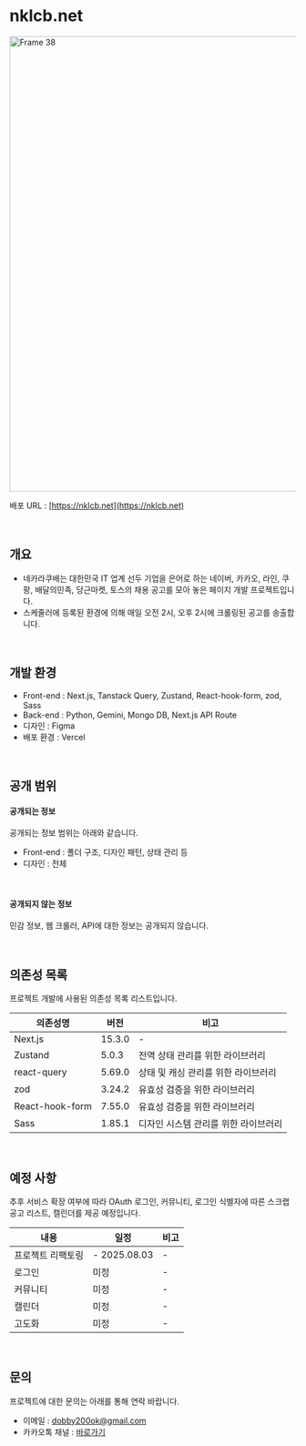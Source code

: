 # nklcb.net

<img width="800" alt="Frame 38" src="https://github.com/user-attachments/assets/9b8534e1-40e9-44e6-9075-543a986a3e7d" />

배포 URL : [https://nklcb.net](https://nklcb.net)

<br />

## 개요

- 네카라쿠배는 대한민국 IT 업계 선두 기업을 은어로 하는 네이버, 카카오, 라인, 쿠팡, 배달의민족, 당근마켓, 토스의 채용 공고를 모아 놓은 페이지 개발 프로젝트입니다. 
- 스케줄러에 등록된 환경에 의해 매일 오전 2시, 오후 2시에 크롤링된 공고를 송출합니다.

<br />

## 개발 환경

- Front-end : Next.js, Tanstack Query, Zustand, React-hook-form, zod, Sass
- Back-end : Python, Gemini, Mongo DB, Next.js API Route
- 디자인 : Figma
- 배포 환경 : Vercel


<br />

## 공개 범위

#### 공개되는 정보

공개되는 정보 범위는 아래와 같습니다.

- Front-end : 폴더 구조, 디자인 패턴, 상태 관리 등
- 디자인 : 전체

<br />

#### 공개되지 않는 정보

민감 정보, 웹 크롤러, API에 대한 정보는 공개되지 않습니다.

<br />

## 의존성 목록

프로젝트 개발에 사용된 의존성 목록 리스트입니다.

| 의존성명 | 버전 | 비고 |
| --- | --- | --- |
| Next.js | 15.3.0 | - |
| Zustand | 5.0.3 | 전역 상태 관리를 위한 라이브러리 |
| react-query | 5.69.0 | 상태 및 캐싱 관리를 위한 라이브러리 |
| zod | 3.24.2 | 유효성 검증을 위한 라이브러리 |
| React-hook-form | 7.55.0 | 유효성 검증을 위한 라이브러리 |
| Sass | 1.85.1 | 디자인 시스템 관리를 위한 라이브러리 |


<br />

## 예정 사항

추후 서비스 확장 여부에 따라 OAuth 로그인, 커뮤니티, 로그인 식별자에 따른 스크랩 공고 리스트, 캘린더를 제공 예정입니다.

| 내용 | 일정 | 비고 |
| --- | --- | --- |
| 프로젝트 리팩토링 | - 2025.08.03 | - |
| 로그인 | 미정 | - |
| 커뮤니티 | 미정 | - |
| 캘린더 | 미정 | - |
| 고도화 | 미정 | - |

<br />

## 문의

프로젝트에 대한 문의는 아래를 통해 연락 바랍니다.
- 이메일 : dobby200ok@gmail.com
- 카카오톡 채널 : [바로가기](http://pf.kakao.com/_cxmxmnn/chat)
